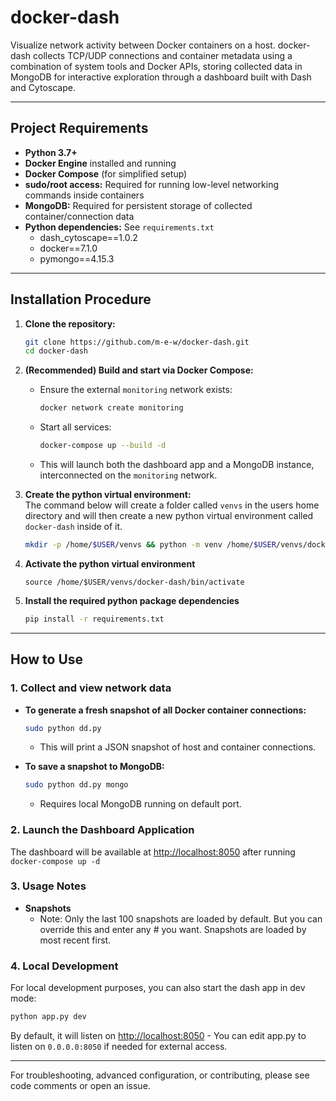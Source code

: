 # docker-dash

Visualize network activity between Docker containers on a host. docker-dash collects TCP/UDP connections and container metadata using a combination of system tools and Docker APIs, storing collected data in MongoDB for interactive exploration through a dashboard built with Dash and Cytoscape.

---

## Project Requirements

- **Python 3.7+**
- **Docker Engine** installed and running
- **Docker Compose** (for simplified setup)
- **sudo/root access:** Required for running low-level networking commands inside containers
- **MongoDB:**  Required for persistent storage of collected container/connection data
- **Python dependencies:** See `requirements.txt`
  - dash_cytoscape==1.0.2
  - docker==7.1.0
  - pymongo==4.15.3

---

## Installation Procedure

1. **Clone the repository:**
   ```bash
   git clone https://github.com/m-e-w/docker-dash.git
   cd docker-dash
   ```

2. **(Recommended) Build and start via Docker Compose:**
   - Ensure the external `monitoring` network exists:
     ```bash
     docker network create monitoring
     ```
   - Start all services:
     ```bash
     docker-compose up --build -d
     ```
   - This will launch both the dashboard app and a MongoDB instance, interconnected on the `monitoring` network.

3. **Create the python virtual environment:**  
The command below will create a folder called `venvs` in the users home directory and will then create a new python virtual environment called `docker-dash` inside of it. 
     ```bash
     mkdir -p /home/$USER/venvs && python -m venv /home/$USER/venvs/docker-dash
     ```
4. **Activate the python virtual environment**  
     ```
     source /home/$USER/venvs/docker-dash/bin/activate
     ```
5. **Install the required python package dependencies**
     ```bash
     pip install -r requirements.txt
     ```

---

## How to Use

### 1. Collect and view network data

- **To generate a fresh snapshot of all Docker container connections:**
  ```bash
  sudo python dd.py
  ```
  - This will print a JSON snapshot of host and container connections.

- **To save a snapshot to MongoDB:**
  ```bash
  sudo python dd.py mongo
  ```
  - Requires local MongoDB running on default port.

### 2. Launch the Dashboard Application
  The dashboard will be available at [http://localhost:8050](http://localhost:8050) after running `docker-compose up -d` 

### 3. Usage Notes

- **Snapshots**
  - Note: Only the last 100 snapshots are loaded by default. But you can override this and enter any # you want. Snapshots are loaded by most recent first. 

### 4. Local Development
  For local development purposes, you can also start the dash app in dev mode:  
  ```bash
  python app.py dev
  ```
  By default, it will listen on [http://localhost:8050](http://localhost:8050) 
    - You can edit app.py to listen on `0.0.0.0:8050` if needed for external access.
  
---

For troubleshooting, advanced configuration, or contributing, please see code comments or open an issue.
